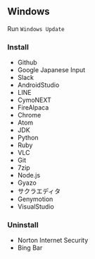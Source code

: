 ## Windows

Run `Windows Update`

### Install

- Github
- Google Japanese Input
- Slack
- AndroidStudio
- LINE
- CymoNEXT
- FireAlpaca
- Chrome
- Atom
- JDK
- Python
- Ruby
- VLC
- Git
- 7zip
- Node.js
- Gyazo
- サクラエディタ
- Genymotion
- VisualStudio

### Uninstall

- Norton Internet Security
- Bing Bar
